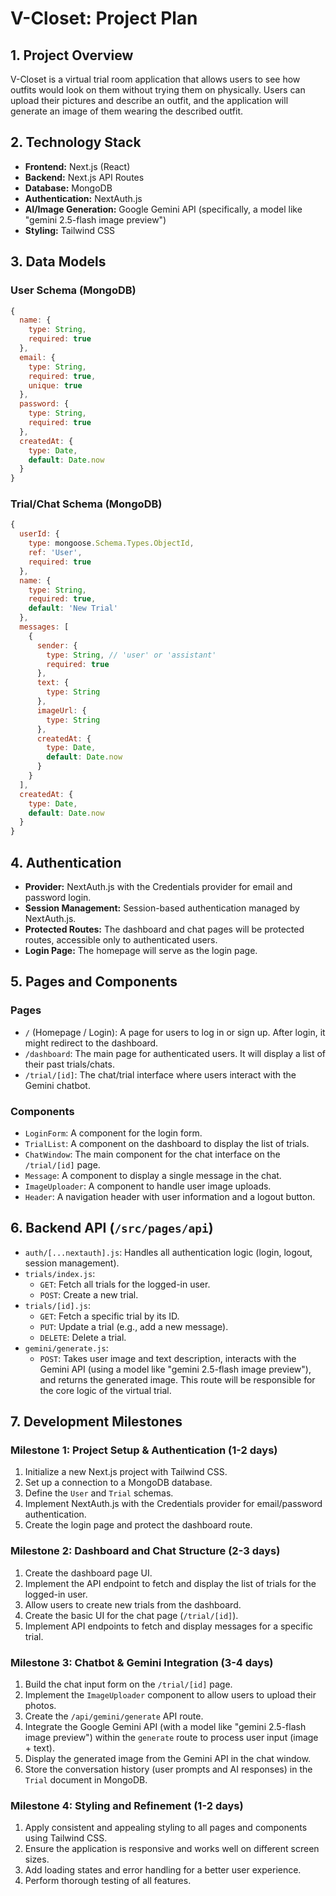# V-Closet: Project Plan

## 1. Project Overview

V-Closet is a virtual trial room application that allows users to see how outfits would look on them without trying them on physically. Users can upload their pictures and describe an outfit, and the application will generate an image of them wearing the described outfit.

## 2. Technology Stack

*   **Frontend:** Next.js (React)
*   **Backend:** Next.js API Routes
*   **Database:** MongoDB
*   **Authentication:** NextAuth.js
*   **AI/Image Generation:** Google Gemini API (specifically, a model like "gemini 2.5-flash image preview")
*   **Styling:** Tailwind CSS

## 3. Data Models

### User Schema (MongoDB)

```javascript
{
  name: {
    type: String,
    required: true
  },
  email: {
    type: String,
    required: true,
    unique: true
  },
  password: {
    type: String,
    required: true
  },
  createdAt: {
    type: Date,
    default: Date.now
  }
}
```

### Trial/Chat Schema (MongoDB)

```javascript
{
  userId: {
    type: mongoose.Schema.Types.ObjectId,
    ref: 'User',
    required: true
  },
  name: {
    type: String,
    required: true,
    default: 'New Trial'
  },
  messages: [
    {
      sender: {
        type: String, // 'user' or 'assistant'
        required: true
      },
      text: {
        type: String
      },
      imageUrl: {
        type: String
      },
      createdAt: {
        type: Date,
        default: Date.now
      }
    }
  ],
  createdAt: {
    type: Date,
    default: Date.now
  }
}
```

## 4. Authentication

*   **Provider:** NextAuth.js with the Credentials provider for email and password login.
*   **Session Management:** Session-based authentication managed by NextAuth.js.
*   **Protected Routes:** The dashboard and chat pages will be protected routes, accessible only to authenticated users.
*   **Login Page:** The homepage will serve as the login page.

## 5. Pages and Components

### Pages

*   `/` (Homepage / Login): A page for users to log in or sign up. After login, it might redirect to the dashboard.
*   `/dashboard`: The main page for authenticated users. It will display a list of their past trials/chats.
*   `/trial/[id]`: The chat/trial interface where users interact with the Gemini chatbot.

### Components

*   `LoginForm`: A component for the login form.
*   `TrialList`: A component on the dashboard to display the list of trials.
*   `ChatWindow`: The main component for the chat interface on the `/trial/[id]` page.
*   `Message`: A component to display a single message in the chat.
*   `ImageUploader`: A component to handle user image uploads.
*   `Header`: A navigation header with user information and a logout button.

## 6. Backend API (`/src/pages/api`)

*   `auth/[...nextauth].js`: Handles all authentication logic (login, logout, session management).
*   `trials/index.js`:
    *   `GET`: Fetch all trials for the logged-in user.
    *   `POST`: Create a new trial.
*   `trials/[id].js`:
    *   `GET`: Fetch a specific trial by its ID.
    *   `PUT`: Update a trial (e.g., add a new message).
    *   `DELETE`: Delete a trial.
*   `gemini/generate.js`:
    *   `POST`: Takes user image and text description, interacts with the Gemini API (using a model like "gemini 2.5-flash image preview"), and returns the generated image. This route will be responsible for the core logic of the virtual trial.

## 7. Development Milestones

### Milestone 1: Project Setup & Authentication (1-2 days)

1.  Initialize a new Next.js project with Tailwind CSS.
2.  Set up a connection to a MongoDB database.
3.  Define the `User` and `Trial` schemas.
4.  Implement NextAuth.js with the Credentials provider for email/password authentication.
5.  Create the login page and protect the dashboard route.

### Milestone 2: Dashboard and Chat Structure (2-3 days)

1.  Create the dashboard page UI.
2.  Implement the API endpoint to fetch and display the list of trials for the logged-in user.
3.  Allow users to create new trials from the dashboard.
4.  Create the basic UI for the chat page (`/trial/[id]`).
5.  Implement API endpoints to fetch and display messages for a specific trial.

### Milestone 3: Chatbot & Gemini Integration (3-4 days)

1.  Build the chat input form on the `/trial/[id]` page.
2.  Implement the `ImageUploader` component to allow users to upload their photos.
3.  Create the `/api/gemini/generate` API route.
4.  Integrate the Google Gemini API (with a model like "gemini 2.5-flash image preview") within the `generate` route to process user input (image + text).
5.  Display the generated image from the Gemini API in the chat window.
6.  Store the conversation history (user prompts and AI responses) in the `Trial` document in MongoDB.

### Milestone 4: Styling and Refinement (1-2 days)

1.  Apply consistent and appealing styling to all pages and components using Tailwind CSS.
2.  Ensure the application is responsive and works well on different screen sizes.
3.  Add loading states and error handling for a better user experience.
4.  Perform thorough testing of all features.
